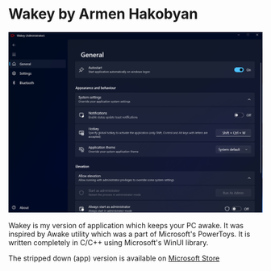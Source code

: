 # Wakey by Armen Hakobyan
![Image](wakey/wakey%20(Package)/Resources/Screenshot%202024-08-09%20124222.png)

Wakey is my version of application which keeps your PC awake. It was inspired by Awake utility which was a part of Microsoft's PowerToys. It is written completely in C/C++ using Microsoft's WinUI library.

The stripped down (app) version is available on [Microsoft Store](https://apps.microsoft.com/store/detail/9N4SHVJ2WKGR?cid=DevShareMCLPCS)
